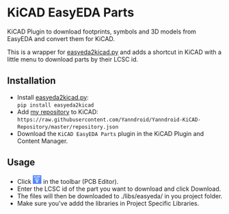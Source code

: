 # KiCAD EasyEDA Parts

KiCAD Plugin to download footprints, symbols and 3D models from EasyEDA and convert them for KiCAD.

This is a wrapper for [easyeda2kicad.py](https://github.com/uPesy/easyeda2kicad.py) and adds a shortcut in KiCAD with a
little menu to download parts by their LCSC id.

## Installation

- Install [easyeda2kicad.py](https://github.com/uPesy/easyeda2kicad.py):  
  `pip install easyeda2kicad`
- Add [my repository](https://github.com/Yanndroid/Yanndroid-KiCAD-Repository)  to KiCAD:  
  `https://raw.githubusercontent.com/Yanndroid/Yanndroid-KiCAD-Repository/master/repository.json`
- Download the `KiCAD EasyEDA Parts` plugin in the KiCAD Plugin and Content Manager.

## Usage

- Click <img src="icon.png" width="20"/> in the toolbar (PCB Editor).
- Enter the LCSC id of the part you want to download and click Download.
- The files will then be downloaded to ./libs/easyeda/ in you project folder.
- Make sure you've addd the libraries in Project Specific Libraries.